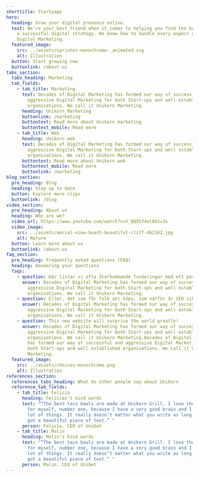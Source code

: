 ```yaml
---
shorttitle: Startpage
hero:
  heading: Grow your digital presence online.
  text: We’re your best friend when it comes to helping you find the best path to
    a successful digital strategy. We know how to handle every aspect of your
    Digital Marketing.
  featured_image:
    src: ../assets/sprinter-monochrome-_animated.svg
    alt: Illustration
  button: Start growing now
  buttonlink: /about-us
tabs_section:
  tabs_heading: Marketing
  tab_fields:
    - tab_title: Marketing
      text: Decades of Digital Marketing has formed our way of successful and
        aggressive Digital Marketing for both Start-ups and well established
        organisations. We call it Unikorn Marketing.
      heading: Unikorn Marketing
      buttonlink: /marketing
      buttontext: Read more about Unikorn marketing
      buttontext_mobile: Read more
    - tab_title: Web
      heading: Unikorn web
      text: Decades of Digital Marketing has formed our way of successful and
        aggressive Digital Marketing for both Start-ups and well established
        organisations. We call it Unikorn Marketing.
      buttontext: Read more about Unikorn web
      buttontext_mobile: Read more
      buttonlink: /marketing
blog_section:
  pre_heading: Blog
  heading: Stay up to date
  button: Explore more clips
  buttonlink: /blog
video_section:
  pre_heading: About us
  heading: Who are we?
  video_url: https://www.youtube.com/watch?v=V_BQSh74sC8&t=3s
  video_image:
    src: ../assets/aerial-view-beach-beautiful-cliff-462162.jpg
    alt: Nature
  button: Learn more about us
  buttonlink: /about-us
faq_section:
  pre_heading: Frequently asked questions (FAQ)
  heading: Answering your questions
  faqs:
    - question: Här listar vi ofta återkommande funderingar med ett par svar?
      answer: Decades of Digital Marketing has formed our way of successful and
        aggressive Digital Marketing for both Start-ups and well established
        organisations. We call it Unikorn Marketing.
    - question: Eller, det som får folk att köpa, som varför är SEO viktigt?
      answer: Decades of Digital Marketing has formed our way of successful and
        aggressive Digital Marketing for both Start-ups and well established
        organisations. We call it Unikorn Marketing.
    - question: This new website will surprise the world greatly!
      answer: Decades of Digital Marketing has formed our way of successful and
        aggressive Digital Marketing for both Start-ups and well established
        organisations. We call it Unikorn Marketing.Decades of Digital Marketing
        has formed our way of successful and aggressive Digital Marketing for
        both Start-ups and well established organisations. We call it Unikorn
        Marketing.
  featured_image:
    src: ../assets/choices-monochrome.png
    alt: Illustration
references_section:
  references_tabs_heading: What do other people say about Unikorn
  reference_tab_fields:
    - tab_title: Felicia
      heading: Felicias’s kind words
      text: "“The best taco bowls are made at Unikorn Grill. I love them! I'm speaking
        for myself, number one, because I have a very good brain and I've said a
        lot of things. It really doesn’t matter what you write as long as you’ve
        got a beautiful piece of text.” "
      person: Felicia, CEO of Unibet
    - tab_title: Malin
      heading: Malin’s kind words
      text: "“The best taco bowls are made at Unikorn Grill. I love them! I'm speaking
        for myself, number one, because I have a very good brain and I've said a
        lot of things. It really doesn’t matter what you write as long as you’ve
        got a beautiful piece of text.” "
      person: Malin, CEO of Unibet
---
```

